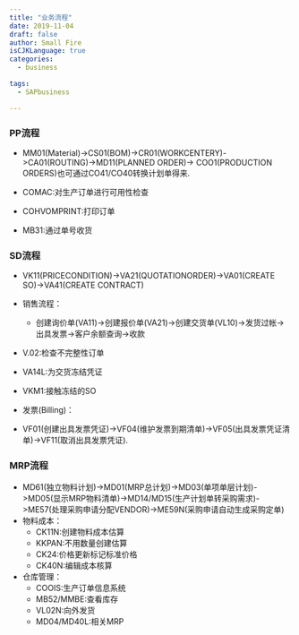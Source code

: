 ```yaml
---
title: "业务流程"
date: 2019-11-04
draft: false
author: Small Fire
isCJKLanguage: true
categories: 
  - business

tags: 
  - SAPbusiness

---
```


### PP流程 ###

- MM01(Material)->CS01(BOM)->CR01(WORKCENTERY)->CA01(ROUTING)->MD11(PLANNED ORDER)->
COO1(PRODUCTION ORDERS)也可通过CO41/CO40转换计划单得来.

- COMAC:对生产订单进行可用性检查

- COHVOMPRINT:打印订单

- MB31:通过单号收货

### SD流程 ###

- VK11(PRICECONDITION)->VA21(QUOTATIONORDER)->VA01(CREATE SO)->VA41(CREATE CONTRACT)

- 销售流程：
  - 创建询价单(VA11)->创建报价单(VA21)->创建交货单(VL10)->发货过帐->出具发票->客户余额查询->收款

- V.02:检查不完整性订单
- VA14L:为交货冻结凭证
- VKM1:接触冻结的SO

- 发票(Billing)：
 - VF01(创建出具发票凭证)->VF04(维护发票到期清单)->VF05(出具发票凭证清单)->VF11(取消出具发票凭证).

### MRP流程 ###

- MD61(独立物料计划)->MD01(MRP总计划)->MD03(单项单层计划)->MD05(显示MRP物料清单)->MD14/MD15(生产计划单转采购需求)->ME57(处理采购申请分配VENDOR)->ME59N(采购申请自动生成采购定单)
- 物料成本：
  - CK11N:创建物料成本估算
  - KKPAN:不用数量创建估算
  - CK24:价格更新标记标准价格
  - CK40N:编辑成本核算
- 仓库管理：
  - COOIS:生产订单信息系统
  - MB52/MMBE:查看库存
  - VL02N:向外发货
  - MD04/MD40L:相关MRP

